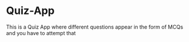 # Quiz-App
This is a Quiz App where different questions appear in the form of MCQs and you have to attempt that
